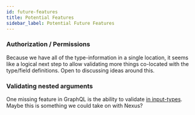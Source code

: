 ```yaml
---
id: future-features
title: Potential Features
sidebar_label: Potential Future Features
---
```


### Authorization / Permissions

Because we have all of the type-information in a single location, it seems like a logical next step to allow validating more things co-located with the type/field definitions. Open to discussing ideas around this.

### Validating nested arguments

One missing feature in GraphQL is the ability to validate [in input-types](https://github.com/graphql/graphql-js/issues/361). Maybe this is something we could take on with Nexus?
